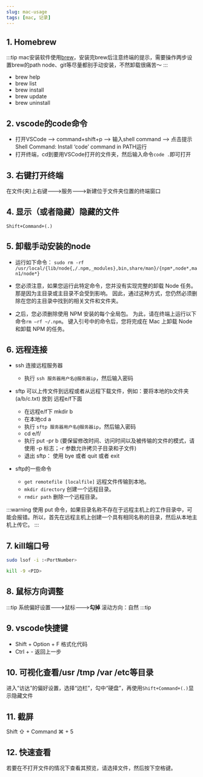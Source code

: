 ```yaml
---
slug: mac-usage
tags: [mac, 记录]
---
```


## 1. Homebrew
:::tip
mac安装软件使用[brew](https://brew.sh/)，安装完brew后注意终端的提示，需要操作两步设置brew的path
node、git等尽量都别手动安装，不然卸载很痛苦～
:::
- brew help
- brew list
- brew install
- brew update
- brew uninstall

## 2. vscode的code命令
- 打开VSCode –> command+shift+p –> 输入shell command –> 点击提示Shell Command: Install ‘code’ command in PATH运行
- 打开终端，cd到要用VSCode打开的文件夹，然后输入命令`code .`即可打开

## 3. 右键打开终端
在文件(夹)上右键--->服务--->新建位于文件夹位置的终端窗口

## 4. 显示（或者隐藏）隐藏的文件
`Shift+Command+(.)`

## 5. 卸载手动安装的node
- 运行如下命令：
`sudo rm -rf /usr/local/{lib/node{,/.npm,_modules},bin,share/man}/{npm*,node*,man1/node*}`

- 您必须注意，如果您运行此特定命令，您并没有实现完整的卸载 Node 任务。 那是因为主目录或主目录不会受到影响。 因此，通过这种方式，您仍然必须删除在您的主目录中找到的相关文件和文件夹。

- 之后，您必须删除使用 NPM 安装的每个全局包。 为此，请在终端上运行以下命令`rm –rf ~/.npm`。 键入引号中的命令后，您将完成在 Mac 上卸载 Node 和卸载 NPM 的任务。

## 6. 远程连接
- ssh 连接远程服务器
  - 执行 `ssh 服务器用户名@服务器ip`，然后输入密码


- sftp 可以上传文件到远程或者从远程下载文件，例如：要将本地的b文件夹(a/b/c.txt) 放到 远程e/f下面
  - 在远程e/f下 mkdir b
  - 在本地cd a
  - 执行 `sftp 服务器用户名@服务器ip`，然后输入密码
  - cd e/f/
  - 执行 put -pr b (要保留修改时间、访问时间以及被传输的文件的模式，请使用 -p 标志；-r 参数允许拷贝子目录和子文件)
  - 退出 sftp： 使用 bye 或者 quit 或者 exit

- sftp的一些命令
  - `get remotefile [localfile]` 远程文件传输到本地。
  - `mkdir directory` 创建一个远程目录。
  - `rmdir path` 删除一个远程目录。

:::warning
使用 put 命令，如果目录名称不存在于远程主机上的工作目录中，可能会报错。所以，首先在远程主机上创建一个具有相同名称的目录，然后从本地主机上传它。
:::

## 7. kill端口号
```bash
sudo lsof -i :<PortNumber>

kill -9 <PID>
```

## 8. 鼠标方向调整
:::tip
系统偏好设置--->鼠标--->**勾掉** 滚动方向：自然
:::tip

## 9. vscode快捷键
- Shift + Option + F 格式化代码
- Ctrl + - 返回上一步

## 10. 可视化查看/usr /tmp /var /etc等目录
进入“访达”的偏好设置，选择“边栏”，勾中“硬盘”，再使用`Shift+Command+(.)`显示隐藏文件

## 11. 截屏
Shift ⇧ + Command ⌘ + 5

## 12. 快速查看
若要在不打开文件的情况下查看其预览，请选择文件，然后按下空格键。